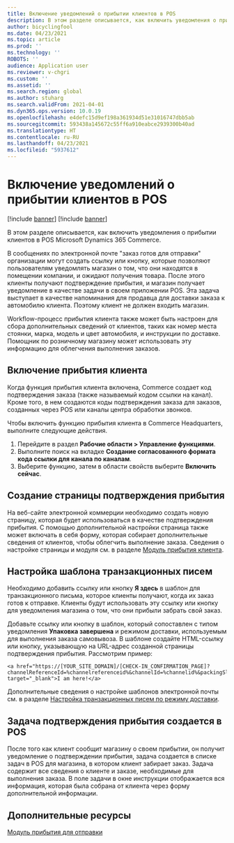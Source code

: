 ```yaml
---
title: Включение уведомлений о прибытии клиентов в POS
description: В этом разделе описывается, как включить уведомления о прибытии клиентов в POS Microsoft Dynamics 365 Commerce.
author: bicyclingfool
ms.date: 04/23/2021
ms.topic: article
ms.prod: ''
ms.technology: ''
ROBOTS: ''
audience: Application user
ms.reviewer: v-chgri
ms.custom: ''
ms.assetid: ''
ms.search.region: global
ms.author: stuharg
ms.search.validFrom: 2021-04-01
ms.dyn365.ops.version: 10.0.19
ms.openlocfilehash: e4defc15d9ef198a361934d51e31016747dbb5ab
ms.sourcegitcommit: 593438a145672c55ff6a910eabce2939300b40ad
ms.translationtype: HT
ms.contentlocale: ru-RU
ms.lasthandoff: 04/23/2021
ms.locfileid: "5937612"
---
```

# <a name="enable-customer-check-in-notifications-in-point-of-sale-pos"></a>Включение уведомлений о прибытии клиентов в POS

[!include [banner](includes/banner.md)]
[!include [banner](includes/preview-banner.md)]

В этом разделе описывается, как включить уведомления о прибытии клиентов в POS Microsoft Dynamics 365 Commerce.

В сообщениях по электронной почте "заказ готов для отправки" организации могут создать ссылку или кнопку, которые позволяют пользователям уведомлять магазин о том, что они находятся в помещении компании, и ожидают получения товара. После этого клиенты получают подтверждение прибытия, и магазин получает уведомление в качестве задачи в своем приложении POS. Эта задача выступает в качестве напоминания для продавца для доставки заказа к автомобилю клиента. Поэтому клиент не должен входить магазин.

Workflow-процесс прибытия клиента также может быть настроен для сбора дополнительных сведений от клиентов, таких как номер места стоянки, марка, модель и цвет автомобиля, и инструкции по доставке. Помощник по розничному магазину может использовать эту информацию для облегчения выполнения заказов.

## <a name="enable-customer-check-in"></a>Включение прибытия клиента

Когда функция прибытия клиента включена, Commerce создает код подтверждения заказа (также называемый кодом ссылки на канал). Кроме того, в нем создаются коды подтверждения заказа для заказов, созданных через POS или каналы центра обработки звонков. 

Чтобы включить функцию прибытия клиента в Commerce Headquarters, выполните следующие действия.

1. Перейдите в раздел **Рабочие области \> Управление функциями**.
2. Выполните поиск на вкладке **Создание согласованного формата кода ссылки для канала по каналам**. 
3. Выберите функцию, затем в области свойств выберите **Включить сейчас**. 

## <a name="create-a-check-in-confirmation-page"></a>Создание страницы подтверждения прибытия

На веб-сайте электронной коммерции необходимо создать новую страницу, которая будет использоваться в качестве подтверждения прибытия. С помощью дополнительной настройки страница также может включать в себя форму, которая собирает дополнительные сведения от клиентов, чтобы облегчить выполнение заказа. Сведения о настройке страницы и модуля см. в разделе [Модуль прибытия клиента](check-in-pickup-module.md).

## <a name="configure-the-transactional-email-template"></a>Настройка шаблона транзакционных писем

Необходимо добавить ссылку или кнопку **Я здесь** в шаблон для транзакционного письма, которое клиенты получают, когда их заказ готов к отправке. Клиенты будут использовать эту ссылку или кнопку для уведомления магазина о том, что они прибыли забрать свой заказ. 

Добавьте ссылку или кнопку в шаблон, который сопоставлен с типом уведомления **Упаковка завершена** и режимом доставки, используемым для выполнения заказа самовывоза. В шаблоне создайте HTML-ссылку или кнопку, указывающую на URL-адрес созданной страницы подтверждения прибытия. Рассмотрим пример:

```
<a href="https://[YOUR_SITE_DOMAIN]/[CHECK-IN_CONFIRMATION_PAGE]?channelReferenceId=%channelreferenceid%&channelId=%channelid%&packingSlipId=%packingslipid%" target="_blank">I am here!</a>
```
Дополнительные сведения о настройке шаблонов электронной почты см. в разделе [Настройка транзакционных писем по режиму доставки](customize-email-delivery-mode.md). 

## <a name="a-check-in-confirmation-task-is-created-in-pos"></a>Задача подтверждения прибытия создается в POS

После того как клиент сообщит магазину о своем прибытии, он получит уведомление о подтверждении прибытия, задача создается в списке задач в POS для магазина, в котором клиент забирает заказ. Задача содержит все сведения о клиенте и заказе, необходимые для выполнения заказа. В поле задачи в окне инструкции отображается вся информация, которая была собрана от клиента через форму дополнительной информации. 

## <a name="additional-resources"></a>Дополнительные ресурсы

[Модуль прибытия для отправки](check-in-pickup-module.md)

